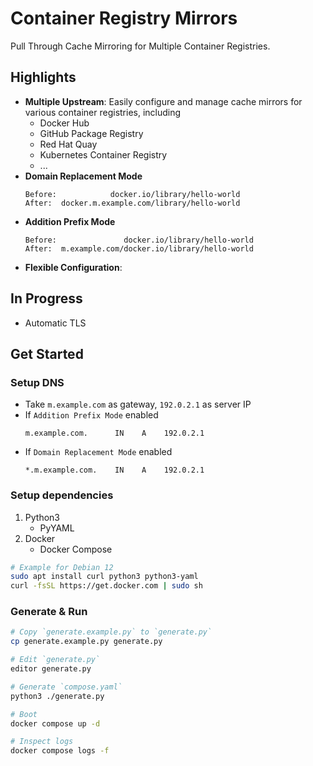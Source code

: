 # Container Registry Mirrors

Pull Through Cache Mirroring for Multiple Container Registries.

## Highlights

- **Multiple Upstream**: Easily configure and manage cache mirrors for various container registries, including
  - Docker Hub
  - GitHub Package Registry
  - Red Hat Quay
  - Kubernetes Container Registry
  - ...
- **Domain Replacement Mode**
  ```
  Before:            docker.io/library/hello-world
  After:  docker.m.example.com/library/hello-world
  ```
- **Addition Prefix Mode**
  ```
  Before:               docker.io/library/hello-world
  After:  m.example.com/docker.io/library/hello-world
  ```
- **Flexible Configuration**: 

## In Progress
- Automatic TLS

## Get Started

### Setup DNS
- Take `m.example.com` as gateway, `192.0.2.1` as server IP
- If `Addition Prefix Mode` enabled
    ```
    m.example.com.      IN    A    192.0.2.1
    ```
- If `Domain Replacement Mode` enabled
    ```
    *.m.example.com.    IN    A    192.0.2.1
    ```


### Setup dependencies

1. Python3
   - PyYAML
2. Docker
   - Docker Compose

```bash
# Example for Debian 12
sudo apt install curl python3 python3-yaml
curl -fsSL https://get.docker.com | sudo sh
```

### Generate & Run

```bash
# Copy `generate.example.py` to `generate.py`
cp generate.example.py generate.py

# Edit `generate.py`
editor generate.py

# Generate `compose.yaml`
python3 ./generate.py

# Boot
docker compose up -d

# Inspect logs 
docker compose logs -f
```